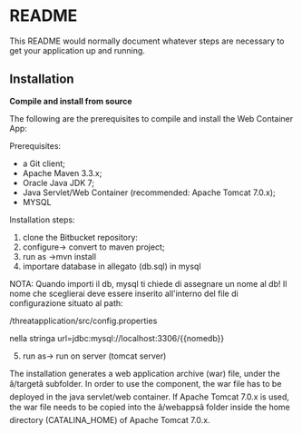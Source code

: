# README #

This README would normally document whatever steps are necessary to get your application up and running.

## Installation ##

**Compile and install from source**

The following are the prerequisites to compile and install the Web Container App:

Prerequisites:

* a Git client;
* Apache Maven 3.3.x;
* Oracle Java JDK 7;
* Java Servlet/Web Container (recommended: Apache Tomcat 7.0.x);
* MYSQL


Installation steps:

1) clone the Bitbucket repository:
2) configure-> convert to maven project;
3) run as ->mvn install
4) importare database in allegato (db.sql) in mysql

NOTA: Quando importi il db, mysql ti chiede di assegnare un nome al db! Il nome che sceglierai deve essere
inserito all'interno del file di configurazione situato al path: 

/threatapplication/src/config.properties

nella stringa url=jdbc:mysql://localhost:3306/{{nomedb}} 

5) run as-> run on server (tomcat server)


The installation generates a web application archive (war) file, under the â/targetâ subfolder. In order to use the component, the war file has to be deployed in the java servlet/web container. If Apache Tomcat 7.0.x is used, the war file needs to be copied into the â/webappsâ folder inside the home directory (CATALINA_HOME) of Apache Tomcat 7.0.x.